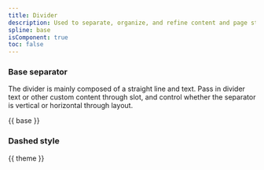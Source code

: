 ```yaml
---
title: Divider
description: Used to separate, organize, and refine content and page structure with a certain logic for organizational elements.
spline: base
isComponent: true
toc: false
---
```


### Base separator

The divider is mainly composed of a straight line and text. Pass in divider text or other custom content through slot, and control whether the separator is vertical or horizontal through layout.

{{ base }}

### Dashed style

{{ theme }}
